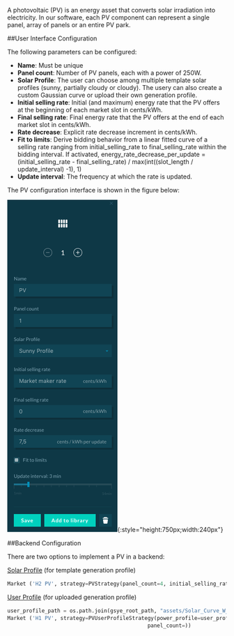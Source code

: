 A photovoltaic (PV) is an energy asset that converts solar irradiation into electricity. In our software, each PV component can represent a single panel, array of panels or an entire PV park.

##User Interface Configuration

The following parameters can be configured:

*   **Name**: Must be unique
*   **Panel count**: Number of PV panels, each with a power of 250W.
*   **Solar Profile**: The user can choose among multiple template solar profiles (sunny, partially cloudy or cloudy). The usery can also create a custom Gaussian curve or upload their own generation profile.
*   **Initial selling rate**: Initial (and maximum) energy rate that the PV offers at the beginning of each market slot in cents/kWh.
*   **Final selling rate**: Final energy rate that the PV offers at the end of each market slot in cents/kWh.
*   **Rate decrease**: Explicit rate decrease increment in cents/kWh.
*   **Fit to limits**: Derive bidding behavior from a linear fitted curve of a selling rate ranging from initial_selling_rate to final_selling_rate within the bidding interval. If activated, energy_rate_decrease_per_update = (initial_selling_rate - final_selling_rate) / max(int((slot_length / update_interval) -1), 1)
*   **Update interval**: The frequency at which the rate is updated.

The PV configuration interface is shown in the figure below:

![alt_text](img/model-pv-1.png){:style="height:750px;width:240px"}


##Backend Configuration

There are two options to implement a PV in a backend:

[Solar Profile](https://github.com/gridsingularity/gsy-e/blob/c2976cb4f0c8c2823ee755fa33c3efd611498ea0/src/gsy_e/models/strategy/pv.py) (for template generation profile)


```python
Market ('H2 PV', strategy=PVStrategy(panel_count=4, initial_selling_rate=30, final_selling_rate=5, fit_to_limit=True, update_interval=duration(minutes=5)))
```

[User Profile](https://github.com/gridsingularity/gsy-e/blob/c2976cb4f0c8c2823ee755fa33c3efd611498ea0/src/gsy_e/models/strategy/predefined_pv.py#L131-L178) (for uploaded generation profile)


```python
user_profile_path = os.path.join(gsye_root_path, "assets/Solar_Curve_W_sunny.csv")
Market ('H1 PV', strategy=PVUserProfileStrategy(power_profile=user_profile_path,
                                             panel_count=))
```
